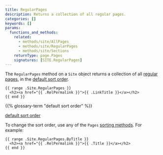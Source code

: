 ```yaml
---
title: RegularPages
description: Returns a collection of all regular pages.
categories: []
keywords: []
params:
  functions_and_methods:
    related:
      - methods/site/AllPages
      - methods/site/RegularPages
      - methods/site/Sections
    returnType: page.Pages
    signatures: [SITE.RegularPages]
---
```


The `RegularPages` method on a `Site` object returns a collection of all [regular pages](g), in the [default sort order](g).

```go-html-template
{{ range .Site.RegularPages }}
  <h2><a href="{{ .RelPermalink }}">{{ .LinkTitle }}</a></h2>
{{ end }}
```

{{% glossary-term "default sort order" %}}

[default sort order](g)

To change the sort order, use any of the `Pages` [sorting methods]. For example:

```go-html-template
{{ range .Site.RegularPages.ByTitle }}
  <h2><a href="{{ .RelPermalink }}">{{ .Title }}</a></h2>
{{ end }}
```

[sorting methods]: /methods/pages/
